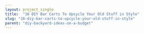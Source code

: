 ```yaml
---
layout: project_single
title:  "16 DIY Bar Carts To Upcycle Your Old Stuff in Style"
slug: "16-diy-bar-carts-to-upcycle-your-old-stuff-in-style"
parent: "diy-backyard-ideas-on-a-budget"
---
```

 